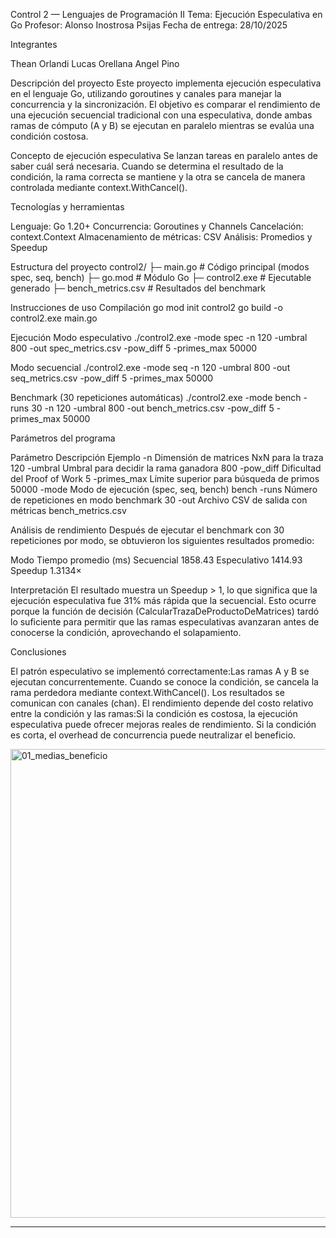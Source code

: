Control 2 — Lenguajes de Programación II
Tema: Ejecución Especulativa en Go
Profesor: Alonso Inostrosa Psijas
Fecha de entrega: 28/10/2025


 Integrantes

Thean Orlandi
Lucas Orellana
Angel Pino


 Descripción del proyecto
Este proyecto implementa ejecución especulativa en el lenguaje Go, utilizando goroutines y canales para manejar la concurrencia y la sincronización.
El objetivo es comparar el rendimiento de una ejecución secuencial tradicional con una especulativa, donde ambas ramas de cómputo (A y B) se ejecutan en paralelo mientras se evalúa una condición costosa.

 Concepto de ejecución especulativa
Se lanzan tareas en paralelo antes de saber cuál será necesaria.
Cuando se determina el resultado de la condición, la rama correcta se mantiene y la otra se cancela de manera controlada mediante context.WithCancel().


 Tecnologías y herramientas

Lenguaje: Go 1.20+
Concurrencia: Goroutines y Channels
Cancelación: context.Context
Almacenamiento de métricas: CSV
Análisis: Promedios y Speedup


 Estructura del proyecto
control2/
├─ main.go               # Código principal (modos spec, seq, bench)
├─ go.mod                # Módulo Go
├─ control2.exe          # Ejecutable generado
├─ bench_metrics.csv     # Resultados del benchmark




 Instrucciones de uso
 Compilación
go mod init control2
go build -o control2.exe main.go


 Ejecución
Modo especulativo
./control2.exe -mode spec -n 120 -umbral 800 -out spec_metrics.csv -pow_diff 5 -primes_max 50000


Modo secuencial
./control2.exe -mode seq -n 120 -umbral 800 -out seq_metrics.csv -pow_diff 5 -primes_max 50000


Benchmark (30 repeticiones automáticas)
./control2.exe -mode bench -runs 30 -n 120 -umbral 800 -out bench_metrics.csv -pow_diff 5 -primes_max 50000




 Parámetros del programa

Parámetro	Descripción	Ejemplo
-n	Dimensión de matrices NxN para la traza	120
-umbral	Umbral para decidir la rama ganadora	800
-pow_diff	Dificultad del Proof of Work	5
-primes_max	Límite superior para búsqueda de primos	50000
-mode	Modo de ejecución (spec, seq, bench)	bench
-runs	Número de repeticiones en modo benchmark	30
-out	Archivo CSV de salida con métricas	bench_metrics.csv



 Análisis de rendimiento
Después de ejecutar el benchmark con 30 repeticiones por modo, se obtuvieron los siguientes resultados promedio:

Modo	Tiempo promedio (ms)
Secuencial	1858.43
Especulativo	1414.93
Speedup	1.3134×

 Interpretación
El resultado muestra un Speedup > 1, lo que significa que la ejecución especulativa fue 31% más rápida que la secuencial.
Esto ocurre porque la función de decisión (CalcularTrazaDeProductoDeMatrices) tardó lo suficiente para permitir que las ramas especulativas avanzaran antes de conocerse la condición, aprovechando el solapamiento.


 Conclusiones

El patrón especulativo se implementó correctamente:Las ramas A y B se ejecutan concurrentemente.
Cuando se conoce la condición, se cancela la rama perdedora mediante context.WithCancel().
Los resultados se comunican con canales (chan).
El rendimiento depende del costo relativo entre la condición y las ramas:Si la condición es costosa, la ejecución especulativa puede ofrecer mejoras reales de rendimiento.
Si la condición es corta, el overhead de concurrencia puede neutralizar el beneficio.

<img width="1200" height="750" alt="01_medias_beneficio" src="https://github.com/user-attachments/assets/568359b5-f3d2-4e4c-bbbc-601135e47e79" />

---
